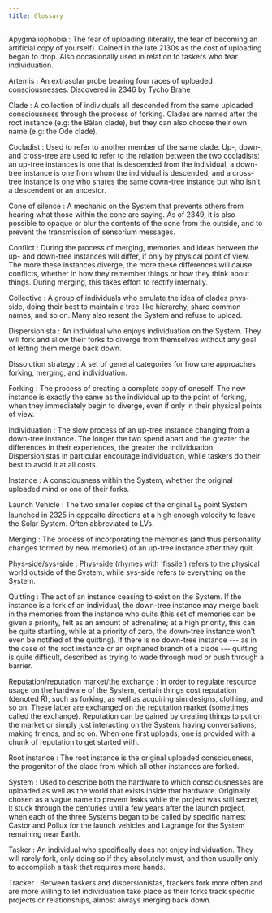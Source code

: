 ```yaml
---
title: Glossary
---
```


Apygmaliophobia
:  The fear of uploading (literally, the fear of becoming an artificial copy of yourself). Coined in the late 2130s as the cost of uploading began to drop. Also occasionally used in relation to taskers who fear individuation.

Artemis
:   An extrasolar probe bearing four races of uploaded consciousnesses. Discovered in 2346 by Tycho Brahe

Clade
:   A collection of individuals all descended from the same uploaded consciousness through the process of forking. Clades are named after the root instance (e.g: the Bălan clade), but they can also choose their own name (e.g: the Ode clade).

Cocladist
:   Used to refer to another member of the same clade. Up-, down-, and cross-tree are used to refer to the relation between the two cocladists: an up-tree instances is one that is descended from the individual, a down-tree instance is one from whom the individual is descended, and a cross-tree instance is one who shares the same down-tree instance but who isn't a descendent or an ancestor.

Cone of silence
:   A mechanic on the System that prevents others from hearing what those within the cone are saying. As of 2349, it is also possible to opaque or blur the contents of the cone from the outside, and to prevent the transmission of sensorium messages.

Conflict
:   During the process of merging, memories and ideas between the up- and down-tree instances will differ, if only by physical point of view. The more these instances diverge, the more these differences will cause conflicts, whether in how they remember things or how they think about things. During merging, this takes effort to rectify internally.

Collective
:   A group of individuals who emulate the idea of clades phys-side, doing their best to maintain a tree-like hierarchy, share common names, and so on. Many also resent the System and refuse to upload.

Dispersionista
:   An individual who enjoys individuation on the System. They will fork and allow their forks to diverge from themselves without any goal of letting them merge back down.

Dissolution strategy
:   A set of general categories for how one approaches forking, merging, and individuation.

Forking
:   The process of creating a complete copy of oneself. The new instance is exactly the same as the individual up to the point of forking, when they immediately begin to diverge, even if only in their physical points of view.

Individuation
:   The slow process of an up-tree instance changing from a down-tree instance. The longer the two spend apart and the greater the differences in their experiences, the greater the individuation. Dispersionistas in particular encourage individuation, while taskers do their best to avoid it at all costs.

Instance
:   A consciousness within the System, whether the original uploaded mind or one of their forks.

Launch Vehicle
:   The two smaller copies of the original L<sub>5</sub> point System launched in 2325 in opposite directions at a high enough velocity to leave the Solar System. Often abbreviated to LVs.

Merging
:   The process of incorporating the memories (and thus personality changes formed by new memories) of an up-tree instance after they quit.

Phys-side/sys-side
:   Phys-side (rhymes with 'fissile') refers to the physical world outside of the System, while sys-side refers to everything on the System.

Quitting
:   The act of an instance ceasing to exist on the System. If the instance is a fork of an individual, the down-tree instance may merge back in the memories from the instance who quits (this set of memories can be given a priority, felt as an amount of adrenaline; at a high priority, this can be quite startling, while at a priority of zero, the down-tree instance won't even be notified of the quitting). If there is no down-tree instance --- as in the case of the root instance or an orphaned branch of a clade --- quitting is quite difficult, described as trying to wade through mud or push through a barrier.

Reputation/reputation market/the exchange
:   In order to regulate resource usage on the hardware of the System, certain things cost reputation (denoted Ŕ), such as forking, as well as acquiring sim designs, clothing, and so on. These latter are exchanged on the reputation market (sometimes called the exchange). Reputation can be gained by creating things to put on the market or simply just interacting on the System: having conversations, making friends, and so on. When one first uploads, one is provided with a chunk of reputation to get started with.

Root instance
:   The root instance is the original uploaded consciousness, the progenitor of the clade from which all other instances are forked.

System
:   Used to describe both the hardware to which consciousnesses are uploaded as well as the world that exists inside that hardware. Originally chosen as a vague name to prevent leaks while the project was still secret, it stuck through the centuries until a few years after the launch project, when each of the three Systems began to be called by specific names: Castor and Pollux for the launch vehicles and Lagrange for the System remaining near Earth.

Tasker
:   An individual who specifically does not enjoy individuation. They will rarely fork, only doing so if they absolutely must, and then usually only to accomplish a task that requires more hands.

Tracker
:   Between taskers and dispersionistas, trackers fork more often and are more willing to let individuation take place as their forks track specific projects or relationships, almost always merging back down.
